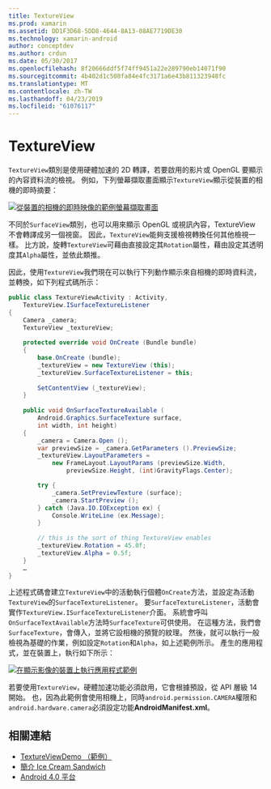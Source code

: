 ```yaml
---
title: TextureView
ms.prod: xamarin
ms.assetid: DD1F3D68-5DD8-4644-8A13-08AE7719DE30
ms.technology: xamarin-android
author: conceptdev
ms.author: crdun
ms.date: 05/30/2017
ms.openlocfilehash: 8f20666ddf5f74ff9451a22e289790eb14071f90
ms.sourcegitcommit: 4b402d1c508fa84e4fc3171a6e43b811323948fc
ms.translationtype: MT
ms.contentlocale: zh-TW
ms.lasthandoff: 04/23/2019
ms.locfileid: "61076117"
---
```

# <a name="textureview"></a>TextureView

`TextureView`類別是使用硬體加速的 2D 轉譯，若要啟用的影片或 OpenGL 要顯示的內容資料流的檢視。 例如，下列螢幕擷取畫面顯示`TextureView`顯示從裝置的相機的即時摘要：

[![從裝置的相機的即時映像的範例螢幕擷取畫面](texture-view-images/22-textureviewcamera.png)](texture-view-images/22-textureviewcamera.png#lightbox)

不同於`SurfaceView`類別，也可以用來顯示 OpenGL 或視訊內容，TextureView 不會轉譯成另一個視窗。
因此，`TextureView`能夠支援檢視轉換任何其他檢視一樣。 比方說，旋轉`TextureView`可藉由直接設定其`Rotation`屬性，藉由設定其透明度其`Alpha`屬性，並依此類推。

因此，使用`TextureView`我們現在可以執行下列動作顯示來自相機的即時資料流，並轉換，如下列程式碼所示：

```csharp
public class TextureViewActivity : Activity,
    TextureView.ISurfaceTextureListener
{
    Camera _camera;
    TextureView _textureView;
       
    protected override void OnCreate (Bundle bundle)
    {
        base.OnCreate (bundle);
        _textureView = new TextureView (this);
        _textureView.SurfaceTextureListener = this;
           
        SetContentView (_textureView);
    }
       
    public void OnSurfaceTextureAvailable (
        Android.Graphics.SurfaceTexture surface,
        int width, int height)
    {
        _camera = Camera.Open ();
        var previewSize = _camera.GetParameters ().PreviewSize;
        _textureView.LayoutParameters =
            new FrameLayout.LayoutParams (previewSize.Width,
                previewSize.Height, (int)GravityFlags.Center);

        try {
            _camera.SetPreviewTexture (surface);
            _camera.StartPreview ();
        } catch (Java.IO.IOException ex) {
            Console.WriteLine (ex.Message);
        }
           
        // this is the sort of thing TextureView enables
        _textureView.Rotation = 45.0f;
        _textureView.Alpha = 0.5f;
    }
    …
}
```

上述程式碼會建立`TextureView`中的活動執行個體`OnCreate`方法，並設定為活動`TextureView`的`SurfaceTextureListener`。 要`SurfaceTextureListener`，活動會實作`TextureView.ISurfaceTextureListener`介面。 系統會呼叫`OnSurfaceTextAvailable`方法時`SurfaceTexture`可供使用。 在這種方法，我們會`SurfaceTexture`，會傳入，並將它設相機的預覽的紋理。 然後，就可以執行一般檢視為基礎的作業，例如設定`Rotation`和`Alpha`，如上述範例所示。 產生的應用程式，並在裝置上，執行如下所示：

[![在顯示影像的裝置上執行應用程式範例](texture-view-images/17-textureviewdemo.png)](texture-view-images/17-textureviewdemo.png#lightbox)

若要使用`TextureView`，硬體加速功能必須啟用，它會根據預設，從 API 層級 14 開始。 也，因為此範例會使用相機上，同時`android.permission.CAMERA`權限和`android.hardware.camera`必須設定功能**AndroidManifest.xml**。



## <a name="related-links"></a>相關連結

- [TextureViewDemo （範例）](https://developer.xamarin.com/samples/monodroid/TextureViewDemo/)
- [簡介 Ice Cream Sandwich](http://www.android.com/about/ice-cream-sandwich/)
- [Android 4.0 平台](https://developer.android.com/sdk/android-4.0.html)
